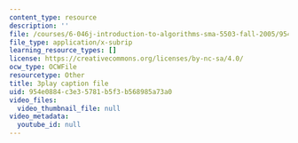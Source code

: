 ```yaml
---
content_type: resource
description: ''
file: /courses/6-046j-introduction-to-algorithms-sma-5503-fall-2005/954e0884c3e35781b5f3b568985a73a0_Ttezuzs39nk.vtt
file_type: application/x-subrip
learning_resource_types: []
license: https://creativecommons.org/licenses/by-nc-sa/4.0/
ocw_type: OCWFile
resourcetype: Other
title: 3play caption file
uid: 954e0884-c3e3-5781-b5f3-b568985a73a0
video_files:
  video_thumbnail_file: null
video_metadata:
  youtube_id: null
---
```

